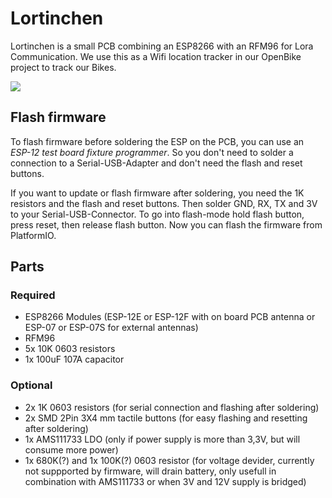 # Lortinchen

Lortinchen is a small PCB combining an ESP8266 with an RFM96 for Lora Communication. We use this as a Wifi location tracker in our OpenBike project to track our Bikes.

![](./images/lortinchen.jpg)

## Flash firmware

To flash firmware before soldering the ESP on the PCB, you can use an *ESP-12 test board fixture programmer*. So you don't need to solder a connection to a Serial-USB-Adapter and don't need the flash and reset buttons.

If you want to update or flash firmware after soldering, you need the 1K resistors and the flash and reset  buttons. Then solder GND, RX, TX and 3V to your Serial-USB-Connector. To go into flash-mode hold flash button, press reset, then release flash button. Now you can flash the firmware from PlatformIO.

## Parts

### Required

 * ESP8266 Modules (ESP-12E or ESP-12F with on board PCB antenna or ESP-07 or ESP-07S for external antennas)
 * RFM96
 * 5x 10K 0603 resistors
 * 1x 100uF 107A capacitor

### Optional

 * 2x 1K 0603 resistors (for serial connection and flashing after soldering)
 * 2x SMD 2Pin 3X4 mm tactile buttons (for easy flashing and resetting after soldering)
 * 1x AMS111733 LDO (only if power supply is more than 3,3V, but will consume more power)
 * 1x 680K(?) and 1x 100K(?) 0603 resistor (for voltage devider, currently not suppported by firmware, will drain battery, only usefull in combination with AMS111733 or when 3V and 12V supply is bridged)
